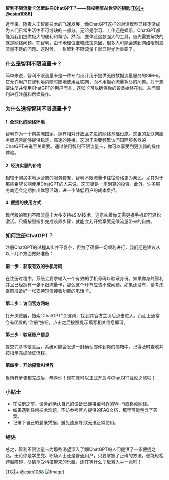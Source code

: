 **智利不限流量卡怎麽註冊ChatGPT？——轻松畅享AI世界的钥匙[[TG💪+ @esim1088](https://t.me/s/esim1088)]**

近年来，随着人工智能技术的飞速发展，像ChatGPT这样的对话模型已经逐渐成为人们日常生活中不可或缺的一部分。无论是学习、工作还是娱乐，ChatGPT都能为我们提供极大的便利和帮助。然而，要体验这款强大的工具，首先需要解决的就是网络问题。在智利，由于地理位置和政策原因，很多人可能会遇到网络限制或流量不足的问题。这时候，一张智利不限流量卡就显得尤为重要了。

### 什么是智利不限流量卡？

简单来说，智利不限流量卡是一种专门设计用于提供无限数据流量服务的SIM卡。它允许用户在智利境内随时随地使用互联网，而不用担心流量耗尽的问题。对于想要注册并使用ChatGPT的用户而言，这张卡可以确保你的设备始终在线，从而顺利进行注册和后续操作。

### 为什么选择智利不限流量卡？

#### 1. **全球化的网络环境**
智利作为一个南美洲国家，拥有相对开放且先进的网络基础设施。这里的互联网服务商通常能够提供稳定、高速的连接，这对于需要频繁访问国际服务器的ChatGPT来说至关重要。通过使用智利不限流量卡，你可以享受到更流畅的操作体验。

#### 2. **经济实惠的价格**
相较于购买本地运营商的服务套餐，智利不限流量卡往往价格更为亲民。尤其对于那些希望长期使用ChatGPT的人来说，这无疑是一笔划算的投资。此外，许多服务商还会定期推出优惠活动，进一步降低用户的成本负担。

#### 3. **便捷的使用方式**
现代版的智利不限流量卡大多支持eSIM技术，这意味着你无需更换手机即可轻松激活。只需按照指引完成设置步骤，就能立刻开始享受无限流量带来的自由。

### 如何注册ChatGPT？

注册ChatGPT的过程其实并不复杂，但为了确保一切顺利进行，我们还是建议从以下几个方面做好准备：

#### 第一步：获取有效的手机号码
在注册过程中，系统会要求输入一个有效的手机号码以验证身份。如果你身处智利并且已经拥有一张不限流量卡，那么这个环节应该不成问题。如果还没有，请考虑提前准备好一张支持短信接收功能的电话卡。

#### 第二步：访问官方网站
打开浏览器，搜索“ChatGPT”关键词，找到其官方主页后点击进入。页面上通常会有明显的“注册”按钮，点击之后按照提示填写相关信息即可。

#### 第三步：验证账户信息
提交完基本信息后，系统可能会发送一封确认邮件到你的邮箱中。记得及时查收并按指示完成验证流程。

#### 第四步：开始探索AI世界
当所有步骤都完成后，恭喜你！现在就可以正式开启与ChatGPT互动之旅啦！

### 小贴士

- 在注册之前，请务必确认自己的设备已连接至可靠的Wi-Fi或移动网络。
- 如果遇到任何技术难题，不妨参考官方提供的FAQ文档，那里可能包含了答案。
- 记录下自己的登录凭据，避免遗忘导致无法正常使用。

### 结语

总之，智利不限流量卡为那些渴望深入了解ChatGPT的人们提供了一条便捷之路。无论你是学生党、职场人士还是普通用户，只要掌握了正确的方法，便能轻松跨越障碍，尽情享受科技带来的乐趣。还在等什么？赶紧入手一张吧！

[[TG💪+ @esim1088](https://t.me/s/esim1088) ![Image](https://i.postimg.cc/4NQfJmqS/Snipaste-2025-05-13-00-14-12.png)]